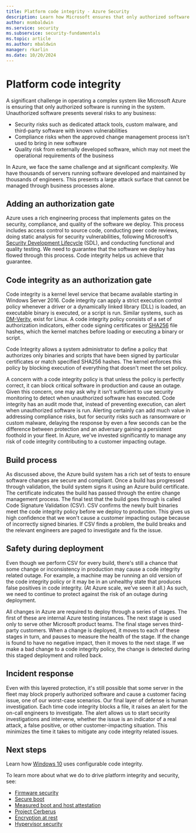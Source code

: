 ```yaml
---
title: Platform code integrity - Azure Security
description: Learn how Microsoft ensures that only authorized software is running.
author: msmbaldwin
ms.service: security
ms.subservice: security-fundamentals
ms.topic: article
ms.author: mbaldwin
manager: rkarlin
ms.date: 10/20/2024
---
```


# Platform code integrity

A significant challenge in operating a complex system like Microsoft Azure is ensuring that only authorized software is running in the system. Unauthorized software presents several risks to any business:

- Security risks such as dedicated attack tools, custom malware, and third-party software with known vulnerabilities
- Compliance risks when the approved change management process isn't used to bring in new software
- Quality risk from externally developed software, which may not meet the operational requirements of the business

In Azure, we face the same challenge and at significant complexity. We have thousands of servers running software developed and maintained by thousands of engineers. This presents a large attack surface that cannot be managed through business processes alone.

## Adding an authorization gate

Azure uses a rich engineering process that implements gates on the security, compliance, and quality of the software we deploy. This process includes access control to source code, conducting peer code reviews, doing static analysis for security vulnerabilities, following Microsoft’s [Security Development Lifecycle](https://www.microsoft.com/securityengineering/sdl/) (SDL), and conducting functional and quality testing. We need to guarantee that the software we deploy has flowed through this process. Code integrity helps us achieve that guarantee.

## Code integrity as an authorization gate

Code integrity is a kernel level service that became available starting in Windows Server 2016. Code integrity can apply a strict execution control policy whenever a driver or a dynamically linked library (DLL) is loaded, an executable binary is executed, or a script is run. Similar systems, such as [DM-Verity](https://www.kernel.org/doc/html/latest/admin-guide/device-mapper/verity.html), exist for Linux. A code integrity policy consists of a set of authorization indicators, either code signing certificates or [SHA256](https://en.wikipedia.org/wiki/Secure_Hash_Algorithms) file hashes, which the kernel matches before loading or executing a binary or script.

Code Integrity allows a system administrator to define a policy that authorizes only binaries and scripts that have been signed by particular certificates or match specified SHA256 hashes. The kernel enforces this policy by blocking execution of everything that doesn't meet the set policy.

A concern with a code integrity policy is that unless the policy is perfectly correct, it can block critical software in production and cause an outage. Given this concern, one may ask why it isn’t sufficient to use security monitoring to detect when unauthorized software has executed. Code integrity has an audit mode that, instead of preventing execution, can alert when unauthorized software is run. Alerting certainly can add much value in addressing compliance risks, but for security risks such as ransomware or custom malware, delaying the response by even a few seconds can be the difference between protection and an adversary gaining a persistent foothold in your fleet. In Azure, we've invested significantly to manage any risk of code integrity contributing to a customer impacting outage.

## Build process

As discussed above, the Azure build system has a rich set of tests to ensure software changes are secure and compliant. Once a build has progressed through validation, the build system signs it using an Azure build certificate. The certificate indicates the build has passed through the entire change management process. The final test that the build goes through is called Code Signature Validation (CSV). CSV confirms the newly built binaries meet the code integrity policy before we deploy to production. This gives us high confidence that we won't cause a customer impacting outage because of incorrectly signed binaries. If CSV finds a problem, the build breaks and the relevant engineers are paged to investigate and fix the issue.

## Safety during deployment

Even though we perform CSV for every build, there's still a chance that some change or inconsistency in production may cause a code integrity related outage. For example, a machine may be running an old version of the code integrity policy or it may be in an unhealthy state that produces false positives in code integrity. (At Azure scale, we’ve seen it all.) As such, we need to continue to protect against the risk of an outage during deployment.

All changes in Azure are required to deploy through a series of stages. The first of these are internal Azure testing instances. The next stage is used only to serve other Microsoft product teams. The final stage serves third-party customers. When a change is deployed, it moves to each of these stages in turn, and pauses to measure the health of the stage. If the change is found to have no negative impact, then it moves to the next stage. If we make a bad change to a code integrity policy, the change is detected during this staged deployment and rolled back.

## Incident response

Even with this layered protection, it's still possible that some server in the fleet may block properly authorized software and cause a customer facing issue, one of our worst-case scenarios. Our final layer of defense is human investigation. Each time code integrity blocks a file, it raises an alert for the on-call engineers to investigate. The alert allows us to start security investigations and intervene, whether the issue is an indicator of a real attack, a false positive, or other customer-impacting situation. This minimizes the time it takes to mitigate any code integrity related issues.  

## Next steps

Learn how [Windows 10](/windows/security/threat-protection/device-guard/introduction-to-device-guard-virtualization-based-security-and-windows-defender-application-control) uses configurable code integrity.

To learn more about what we do to drive platform integrity and security, see:

- [Firmware security](firmware.md)
- [Secure boot](secure-boot.md)
- [Measured boot and host attestation](measured-boot-host-attestation.md)
- [Project Cerberus](project-cerberus.md)
- [Encryption at rest](encryption-atrest.md)
- [Hypervisor security](hypervisor.md)